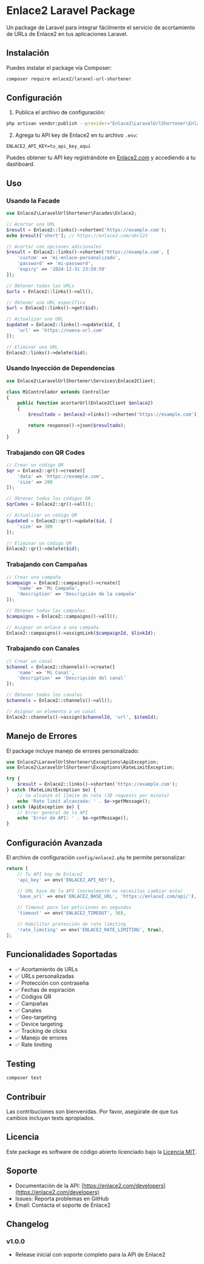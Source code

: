 # Enlace2 Laravel Package

Un package de Laravel para integrar fácilmente el servicio de acortamiento de URLs de Enlace2 en tus aplicaciones Laravel.

## Instalación

Puedes instalar el package vía Composer:

```bash
composer require enlace2/laravel-url-shortener
```

## Configuración

1. Publica el archivo de configuración:

```bash
php artisan vendor:publish --provider="Enlace2\LaravelUrlShortener\Enlace2ServiceProvider"
```

2. Agrega tu API key de Enlace2 en tu archivo `.env`:

```env
ENLACE2_API_KEY=tu_api_key_aqui
```

Puedes obtener tu API key registrándote en [Enlace2.com](https://enlace2.com) y accediendo a tu dashboard.

## Uso

### Usando la Facade

```php
use Enlace2\LaravelUrlShortener\Facades\Enlace2;

// Acortar una URL
$result = Enlace2::links()->shorten('https://example.com');
echo $result['short']; // https://enlace2.com/abc123

// Acortar con opciones adicionales
$result = Enlace2::links()->shorten('https://example.com', [
    'custom' => 'mi-enlace-personalizado',
    'password' => 'mi-password',
    'expiry' => '2024-12-31 23:59:59'
]);

// Obtener todas las URLs
$urls = Enlace2::links()->all();

// Obtener una URL específica
$url = Enlace2::links()->get($id);

// Actualizar una URL
$updated = Enlace2::links()->update($id, [
    'url' => 'https://nueva-url.com'
]);

// Eliminar una URL
Enlace2::links()->delete($id);
```

### Usando Inyección de Dependencias

```php
use Enlace2\LaravelUrlShortener\Services\Enlace2Client;

class MiControlador extends Controller
{
    public function acortarUrl(Enlace2Client $enlace2)
    {
        $resultado = $enlace2->links()->shorten('https://example.com');

        return response()->json($resultado);
    }
}
```

### Trabajando con QR Codes

```php
// Crear un código QR
$qr = Enlace2::qr()->create([
    'data' => 'https://example.com',
    'size' => 200
]);

// Obtener todos los códigos QR
$qrCodes = Enlace2::qr()->all();

// Actualizar un código QR
$updated = Enlace2::qr()->update($id, [
    'size' => 300
]);

// Eliminar un código QR
Enlace2::qr()->delete($id);
```

### Trabajando con Campañas

```php
// Crear una campaña
$campaign = Enlace2::campaigns()->create([
    'name' => 'Mi Campaña',
    'description' => 'Descripción de la campaña'
]);

// Obtener todas las campañas
$campaigns = Enlace2::campaigns()->all();

// Asignar un enlace a una campaña
Enlace2::campaigns()->assignLink($campaignId, $linkId);
```

### Trabajando con Canales

```php
// Crear un canal
$channel = Enlace2::channels()->create([
    'name' => 'Mi Canal',
    'description' => 'Descripción del canal'
]);

// Obtener todos los canales
$channels = Enlace2::channels()->all();

// Asignar un elemento a un canal
Enlace2::channels()->assign($channelId, 'url', $itemId);
```

## Manejo de Errores

El package incluye manejo de errores personalizado:

```php
use Enlace2\LaravelUrlShortener\Exceptions\ApiException;
use Enlace2\LaravelUrlShortener\Exceptions\RateLimitException;

try {
    $result = Enlace2::links()->shorten('https://example.com');
} catch (RateLimitException $e) {
    // Se alcanzó el límite de rate (30 requests por minuto)
    echo 'Rate limit alcanzado: ' . $e->getMessage();
} catch (ApiException $e) {
    // Error general de la API
    echo 'Error de API: ' . $e->getMessage();
}
```

## Configuración Avanzada

El archivo de configuración `config/enlace2.php` te permite personalizar:

```php
return [
    // Tu API key de Enlace2
    'api_key' => env('ENLACE2_API_KEY'),

    // URL base de la API (normalmente no necesitas cambiar esto)
    'base_url' => env('ENLACE2_BASE_URL', 'https://enlace2.com/api/'),

    // Timeout para las peticiones en segundos
    'timeout' => env('ENLACE2_TIMEOUT', 30),

    // Habilitar protección de rate limiting
    'rate_limiting' => env('ENLACE2_RATE_LIMITING', true),
];
```

## Funcionalidades Soportadas

- ✅ Acortamiento de URLs
- ✅ URLs personalizadas
- ✅ Protección con contraseña
- ✅ Fechas de expiración
- ✅ Códigos QR
- ✅ Campañas
- ✅ Canales
- ✅ Geo-targeting
- ✅ Device targeting
- ✅ Tracking de clicks
- ✅ Manejo de errores
- ✅ Rate limiting

## Testing

```bash
composer test
```

## Contribuir

Las contribuciones son bienvenidas. Por favor, asegúrate de que tus cambios incluyan tests apropiados.

## Licencia

Este package es software de código abierto licenciado bajo la [Licencia MIT](LICENSE.md).

## Soporte

- Documentación de la API: [https://enlace2.com/developers](https://enlace2.com/developers)
- Issues: Reporta problemas en GitHub
- Email: Contacta el soporte de Enlace2

## Changelog

### v1.0.0
- Release inicial con soporte completo para la API de Enlace2